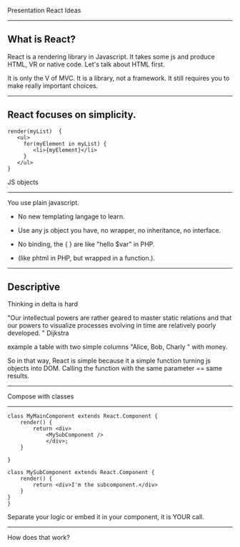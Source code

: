 Presentation React Ideas

---

What is React?
--
React is a rendering library in Javascript.
It takes some js  and produce HTML, VR or native code.
Let's talk about HTML first.

It is only the V of MVC. It is a library, not a framework. 
It still requires you to make really important choices.

___

React focuses on simplicity.
--

```
render(myList)  {
   <ul>
     for(myElement in myList) {
		<li>{myElement}</li>
	 }
   </ul>
}
```

JS objects
____



You use plain javascript.

* No new templating langage to learn.
* Use any js object you have, no wrapper, no inheritance, no interface.
* No binding, the { } are like "hello $var" in PHP.

* (like phtml in PHP, but wrapped in a function.).

____
Descriptive
--
Thinking in delta is hard

"Our intellectual powers are rather geared to master static relations and that our powers to visualize processes evolving in time are relatively poorly developed. "
Dijkstra

example a table with two simple columns "Alice, Bob, Charly " with money.

So in that way, React is simple because it a simple function turning js objects into DOM.
Calling the function with the same parameter == same results.

____
Compose with classes
___

```
class MyMainComponent extends React.Component {
	render() {
		return <div>
			<MySubComponent />
			</div>;
	}

}

class MySubComponent extends React.Component {
	render() {
		return <div>I'm the subcomponent.</div>
	}
}
}
```
Separate your logic or embed it in your component, it is YOUR call.
____

How does that work?



